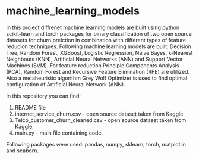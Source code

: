 # machine_learning_models

In this project diffrenet machine learning models are built using python scikit-learn and torch packages for binary classification of two open source datasets for churn preiction in combination with different types of feature reducion techniques. Following machine learning models are built: Decision Tree, Random Forest, XGBoost, Logistic Regression, Naive Bayes, k-Nearest Neighbouts (KNN), Artificial Neural Networks (ANN) and Support Vector Machines (SVM). For feature reduction Principle Components Analysis (PCA), Random Forest and Recursive Feature Elimination (RFE) are utilized. Also a metaheuristic algorithm Grey Wolf Optimizer is used to find optimal configuration of Artificial Neural Network (ANN).

In this repository you can find: 
1. README file
2. internet_service_churn.csv - open source dataset taken from Kaggle. 
3. Telco_customer_churn_cleaned.csv - open source dataset taken from Kaggle.
4. main.py - main file containing code.

Following packages were used: pandas, numpy, sklearn, torch, matplotlin and seaborn.
